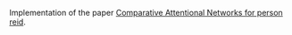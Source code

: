 Implementation of the paper [Comparative Attentional Networks for person reid](http://ieeexplore.ieee.org/stamp/stamp.jsp?arnumber=7918589).

